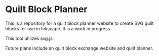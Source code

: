 # Quilt Block Planner

This is a repository for a quilt block planner website to create SVG quilt blocks for use in Inkscape. It is a work in progress.

This tool utilizes svg.js.

Future plans include an quilt block exchange website and quilt planner.
